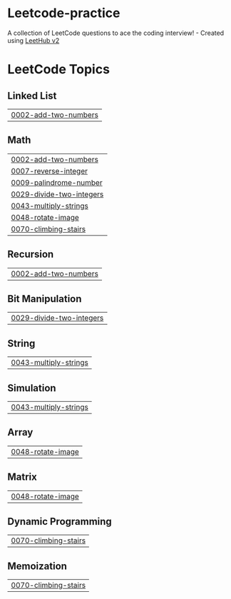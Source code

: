 # Leetcode-practice
A collection of LeetCode questions to ace the coding interview! - Created using [LeetHub v2](https://github.com/arunbhardwaj/LeetHub-2.0)

<!---LeetCode Topics Start-->
# LeetCode Topics
## Linked List
|  |
| ------- |
| [0002-add-two-numbers](https://github.com/Sujitha4-R/Leetcode-practice/tree/master/0002-add-two-numbers) |
## Math
|  |
| ------- |
| [0002-add-two-numbers](https://github.com/Sujitha4-R/Leetcode-practice/tree/master/0002-add-two-numbers) |
| [0007-reverse-integer](https://github.com/Sujitha4-R/Leetcode-practice/tree/master/0007-reverse-integer) |
| [0009-palindrome-number](https://github.com/Sujitha4-R/Leetcode-practice/tree/master/0009-palindrome-number) |
| [0029-divide-two-integers](https://github.com/Sujitha4-R/Leetcode-practice/tree/master/0029-divide-two-integers) |
| [0043-multiply-strings](https://github.com/Sujitha4-R/Leetcode-practice/tree/master/0043-multiply-strings) |
| [0048-rotate-image](https://github.com/Sujitha4-R/Leetcode-practice/tree/master/0048-rotate-image) |
| [0070-climbing-stairs](https://github.com/Sujitha4-R/Leetcode-practice/tree/master/0070-climbing-stairs) |
## Recursion
|  |
| ------- |
| [0002-add-two-numbers](https://github.com/Sujitha4-R/Leetcode-practice/tree/master/0002-add-two-numbers) |
## Bit Manipulation
|  |
| ------- |
| [0029-divide-two-integers](https://github.com/Sujitha4-R/Leetcode-practice/tree/master/0029-divide-two-integers) |
## String
|  |
| ------- |
| [0043-multiply-strings](https://github.com/Sujitha4-R/Leetcode-practice/tree/master/0043-multiply-strings) |
## Simulation
|  |
| ------- |
| [0043-multiply-strings](https://github.com/Sujitha4-R/Leetcode-practice/tree/master/0043-multiply-strings) |
## Array
|  |
| ------- |
| [0048-rotate-image](https://github.com/Sujitha4-R/Leetcode-practice/tree/master/0048-rotate-image) |
## Matrix
|  |
| ------- |
| [0048-rotate-image](https://github.com/Sujitha4-R/Leetcode-practice/tree/master/0048-rotate-image) |
## Dynamic Programming
|  |
| ------- |
| [0070-climbing-stairs](https://github.com/Sujitha4-R/Leetcode-practice/tree/master/0070-climbing-stairs) |
## Memoization
|  |
| ------- |
| [0070-climbing-stairs](https://github.com/Sujitha4-R/Leetcode-practice/tree/master/0070-climbing-stairs) |
<!---LeetCode Topics End-->